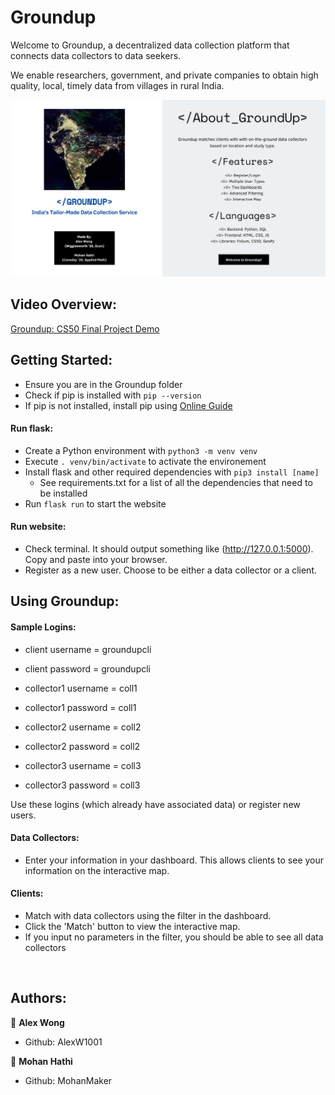 # Groundup
Welcome to Groundup, a decentralized data collection platform that connects data collectors to data seekers. 

We enable researchers, government, and private companies to obtain high quality, local, timely data from villages in rural India.

![alt text](/static/About.png)

## Video Overview:
[Groundup: CS50 Final Project Demo](https://youtu.be/rZiRzh7lkxU)

## Getting Started:
- Ensure you are in the Groundup folder
- Check if pip is installed with `pip --version` 
- If pip is not installed, install pip using [Online Guide](https://www.geeksforgeeks.org/download-and-install-pip-latest-version/) <br/>

#### Run flask:
- Create a Python environment with `python3 -m venv venv`
- Execute `. venv/bin/activate` to activate the environement
- Install flask and other required dependencies with `pip3 install [name]`
    - See requirements.txt for a list of all the dependencies that need to be installed
- Run `flask run` to start the website

#### Run website:
- Check terminal. It should output something like (http://127.0.0.1:5000). Copy and paste into your browser.
- Register as a new user. Choose to be either a data collector or a client. 


## Using Groundup:
#### Sample Logins:
- client username = groundupcli
- client password = groundupcli

- collector1 username = coll1
- collector1 password = coll1
- collector2 username = coll2
- collector2 password = coll2
- collector3 username = coll3
- collector3 password = coll3

Use these logins (which already have associated data) or register new users.

#### Data Collectors:
- Enter your information in your dashboard. This allows clients to see your information on the interactive map. 

#### Clients:
- Match with data collectors using the filter in the dashboard. 
- Click the 'Match' button to view the interactive map. 
- If you input no parameters in the filter, you should be able to see all data collectors
<br>

## Authors:
👤 **Alex Wong**
- Github: AlexW1001

👤 **Mohan Hathi**
- Github: MohanMaker